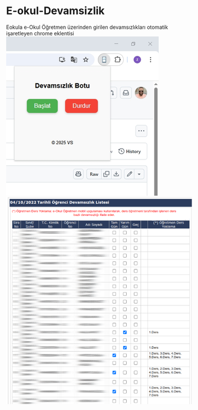 # E-okul-Devamsizlik
Eokula e-Okul Öğretmen üzerinden girilen devamsızlıkları otomatik işaretleyen chrome eklentisi
![](plugin_ekran.jpg)
![](devamsizlik.png)
